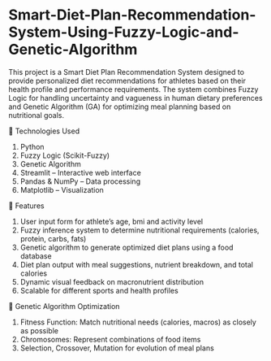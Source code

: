 # Smart-Diet-Plan-Recommendation-System-Using-Fuzzy-Logic-and-Genetic-Algorithm

This project is a Smart Diet Plan Recommendation System designed to provide personalized diet recommendations for athletes based on their health profile and performance requirements. The system combines Fuzzy Logic for handling uncertainty and vagueness in human dietary preferences and Genetic Algorithm (GA) for optimizing meal planning based on nutritional goals.

🧠 Technologies Used
1. Python
2. Fuzzy Logic (Scikit-Fuzzy)
3. Genetic Algorithm
4. Streamlit – Interactive web interface
5. Pandas & NumPy – Data processing
6. Matplotlib – Visualization

🚀 Features
1. User input form for athlete’s age, bmi and activity level
2. Fuzzy inference system to determine nutritional requirements (calories, protein, carbs, fats)
3. Genetic algorithm to generate optimized diet plans using a food database
4. Diet plan output with meal suggestions, nutrient breakdown, and total calories
5. Dynamic visual feedback on macronutrient distribution
6. Scalable for different sports and health profiles

🔬 Genetic Algorithm Optimization
1. Fitness Function: Match nutritional needs (calories, macros) as closely as possible
2. Chromosomes: Represent combinations of food items
3. Selection, Crossover, Mutation for evolution of meal plans
